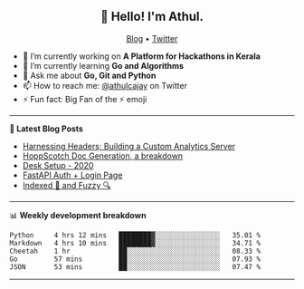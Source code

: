<h2 align="center">👋 Hello! I'm Athul.</h2>
<p align="center">
  <a href="https://blog.athulcyriac.co">Blog</a> •
  <a href="https://twitter.com/athulcajay">Twitter</a>
</p>


- 🔭 I’m currently working on **A Platform for Hackathons in Kerala**
- 🌱 I’m currently learning **Go and Algorithms**
- 💬 Ask me about **Go, Git and Python**
- 📫 How to reach me: [@athulcajay](https://twitter.com/athulcajay) on Twitter
- ⚡ Fun fact: Big Fan of the :zap: emoji

-------

**📝 Latest Blog Posts**

<!-- BLOG-POST-LIST:START -->
- [Harnessing Headers; Building a Custom Analytics Server](https://blog.athulcyriac.xyz/analytics_from_scratch/)
- [HoppScotch Doc Generation, a breakdown](https://blog.athulcyriac.xyz/hopp-gen/)
- [Desk Setup - 2020](https://blog.athulcyriac.xyz/desk-2020/)
- [FastAPI Auth + Login Page](https://blog.athulcyriac.xyz/fastapi-auth/)
- [Indexed 🧠 and Fuzzy 🔍](https://blog.athulcyriac.xyz/zettel-search/)
<!-- BLOG-POST-LIST:END -->

-------

📊 **Weekly development breakdown**
<!--START_SECTION:waka-->
```text
Python     4 hrs 12 mins   ████████▓░░░░░░░░░░░░░░░░   35.01 % 
Markdown   4 hrs 10 mins   ████████▓░░░░░░░░░░░░░░░░   34.71 % 
Cheetah    1 hr            ██░░░░░░░░░░░░░░░░░░░░░░░   08.33 % 
Go         57 mins         ██░░░░░░░░░░░░░░░░░░░░░░░   07.93 % 
JSON       53 mins         ██░░░░░░░░░░░░░░░░░░░░░░░   07.47 % 
```
<!--END_SECTION:waka-->

-------
